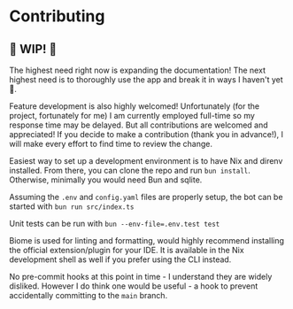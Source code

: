 # Contributing

## 🚧 WIP! 🚧
The highest need right now is expanding the documentation! The next highest need is to thoroughly use the app and break it in ways I haven't yet 🥹.

Feature development is also highly welcomed! Unfortunately (for the project, fortunately for me) I am currently employed full-time so my response time may be delayed. But all contributions are welcomed and appreciated! If you decide to make a contribution (thank you in advance!), I will make every effort to find time to review the change.

Easiest way to set up a development environment is to have Nix and direnv installed. From there, you can clone the repo and run `bun install`. Otherwise, minimally you would need Bun and sqlite.

Assuming the `.env` and `config.yaml` files are properly setup, the bot can be started with `bun run src/index.ts`

Unit tests can be run with `bun --env-file=.env.test test`

Biome is used for linting and formatting, would highly recommend installing the official extension/plugin for your IDE. It is available in the Nix development shell as well if you prefer using the CLI instead.

No pre-commit hooks at this point in time - I understand they are widely disliked. However I do think one would be useful - a hook to prevent accidentally committing to the `main` branch.